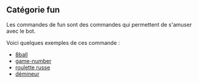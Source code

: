 ## Catégorie fun
Les commandes de fun sont des commandes qui permettent de s'amuser avec le bot.

Voici quelques exemples de ces commande :
* [8ball](../commands/8ball.md)
* [game-number](../commands/game-number.md)
* [roulette russe](../commands/roulette-russe.md)
* [démineur](../commands/demineur.md)
